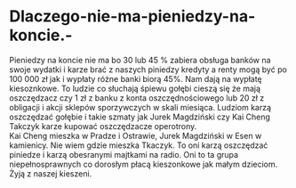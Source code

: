 # Dlaczego-nie-ma-pieniedzy-na-koncie.-
Pieniedzy na koncie nie ma bo 30 lub 45 % zabiera obsługa banków na swoje wydatki i karze brać z naszych piniedzy kredyty a renty mogą być po 100 000 zł jak i wypłaty różne banki biorą 45%. Nam dają na wypłatę kiesoznkowe. 
To ludzie co słuchają śpiewu gołębi cieszą się że mają oszczędzacz czy 1 zł z banku z konta oszczędnościowego lub 20 zł z obligacji i akcji sklepów sporzywczych w skali miesiąca. 
Ludziom karzą oszczędzać gołębie i takie szmaty jak Jurek Magdziński czy Kai Cheng Takczyk karze kupować oszczędzacze operotrony.  
Kai Cheng mieszka w Pradze i Ostrawie, Jurek Magdziński w Esen w kamienicy. Nie wiem gdzie mieszka Tkaczyk. To oni karzą oszczędzać piniedze i karzą obesranymi majtkami na radio. 
Oni to ta grupa niepełnosprawnych co dorosłym płacą kieszonkowe jak małym dzieciom. 
Żyją z naszej kieszeni. 
